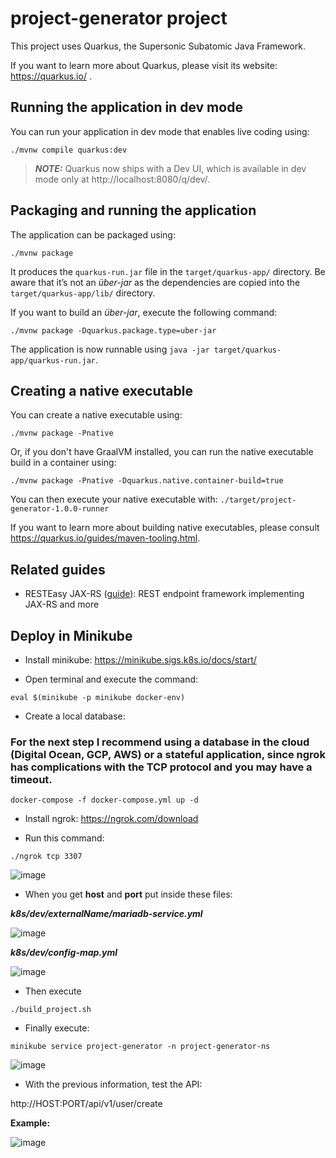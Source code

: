 # project-generator project

This project uses Quarkus, the Supersonic Subatomic Java Framework.

If you want to learn more about Quarkus, please visit its website: https://quarkus.io/ .

## Running the application in dev mode

You can run your application in dev mode that enables live coding using:
```shell script
./mvnw compile quarkus:dev
```

> **_NOTE:_**  Quarkus now ships with a Dev UI, which is available in dev mode only at http://localhost:8080/q/dev/.

## Packaging and running the application

The application can be packaged using:
```shell script
./mvnw package
```
It produces the `quarkus-run.jar` file in the `target/quarkus-app/` directory.
Be aware that it’s not an _über-jar_ as the dependencies are copied into the `target/quarkus-app/lib/` directory.

If you want to build an _über-jar_, execute the following command:
```shell script
./mvnw package -Dquarkus.package.type=uber-jar
```

The application is now runnable using `java -jar target/quarkus-app/quarkus-run.jar`.

## Creating a native executable

You can create a native executable using: 
```shell script
./mvnw package -Pnative
```

Or, if you don't have GraalVM installed, you can run the native executable build in a container using: 
```shell script
./mvnw package -Pnative -Dquarkus.native.container-build=true
```

You can then execute your native executable with: `./target/project-generator-1.0.0-runner`

If you want to learn more about building native executables, please consult https://quarkus.io/guides/maven-tooling.html.

## Related guides

- RESTEasy JAX-RS ([guide](https://quarkus.io/guides/rest-json)): REST endpoint framework implementing JAX-RS and more

## Deploy in Minikube

- Install minikube: https://minikube.sigs.k8s.io/docs/start/

- Open terminal and execute the command: 
```shell script  
eval $(minikube -p minikube docker-env)
```

- Create a local database:

### For the next step I recommend using a database in the cloud (Digital Ocean, GCP, AWS) or a stateful application, since ngrok has complications with the TCP protocol and you may have a timeout.

```shell script
docker-compose -f docker-compose.yml up -d
```
- Install ngrok: https://ngrok.com/download

- Run this command:
```shell script
./ngrok tcp 3307 
```

![image](https://user-images.githubusercontent.com/7121937/118346388-a05cdd00-b500-11eb-91bf-06f01e4ebcf8.png)

- When you get **host** and **port** put inside these files:

_**k8s/dev/externalName/mariadb-service.yml**_

![image](https://user-images.githubusercontent.com/7121937/118346396-ace13580-b500-11eb-98e4-737ddce3ce7b.png)

_**k8s/dev/config-map.yml**_

![image](https://user-images.githubusercontent.com/7121937/118346402-b7033400-b500-11eb-9987-a7898a0f18b3.png)

[comment]: <> (- Then execute this command to get the ip from the database container: )

[comment]: <> (```shell script  )

[comment]: <> (docker inspect -f '{{range.NetworkSettings.Networks}}{{.IPAddress}}{{end}}' project-generator-db)

[comment]: <> (```)

[comment]: <> (- When you get the Ip put inside in the service **k8s/dev/mariadb-service.yml** in this section:)

[comment]: <> (![img.png]&#40;img.png&#41;)
  
- Then execute 
```shell script  
./build_project.sh
```

- Finally execute: 
```shell script  
minikube service project-generator -n project-generator-ns
```

![image](https://user-images.githubusercontent.com/7121937/118346408-bd91ab80-b500-11eb-8197-f5df019facc9.png)

- With the previous information, test the API:   

http://HOST:PORT/api/v1/user/create

**Example:** 

![image](https://user-images.githubusercontent.com/7121937/118346427-d26e3f00-b500-11eb-8761-d6edfa1f35be.png)

